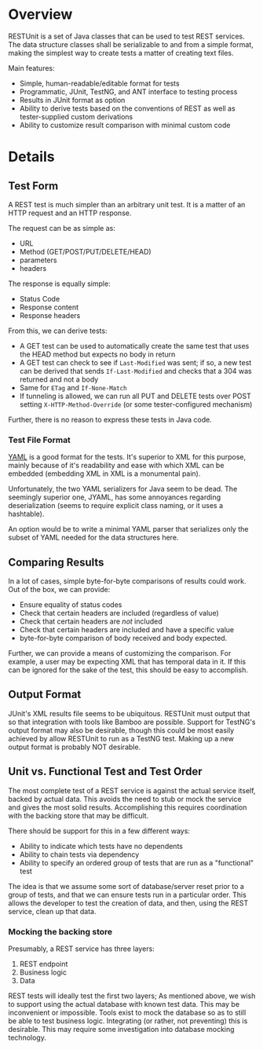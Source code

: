 
# Overview 

RESTUnit is a set of Java classes that can be used to test REST services.  The data structure classes shall be serializable to and from a simple format, making the simplest way to create tests a matter of creating text files.  

Main features:

* Simple, human-readable/editable format for tests
* Programmatic, JUnit, TestNG, and ANT interface to testing process
* Results in JUnit format as option
* Ability to derive tests based on the conventions of REST as well as tester-supplied custom derivations
* Ability to customize result comparison with minimal custom code

# Details 

## Test Form 

A REST test is much simpler than an arbitrary unit test.  It is a matter of an HTTP request and an HTTP response.

The request can be as simple as:

* URL
* Method (GET/POST/PUT/DELETE/HEAD)
* parameters
* headers

The response is equally simple:

* Status Code
* Response content
* Response headers

From this, we can derive tests:

* A GET test can be used to automatically create the same test that uses the HEAD method but expects no body in return
* A GET test can check to see if `Last-Modified` was sent; if so, a new test can be derived that sends `If-Last-Modified` and checks that a 304 was returned and not a body
* Same for `ETag` and `If-None-Match`
* If tunneling is allowed, we can run all PUT and DELETE tests over POST setting `X-HTTP-Method-Override` (or some tester-configured mechanism)

Further, there is no reason to express these tests in Java code.

### Test File Format 

[YAML](http://en.wikipedia.org/wiki/YAML)  is a good format for the tests.  It's superior to XML for this purpose, mainly because of it's readability and ease with which XML can be embedded (embedding XML in XML is a monumental pain). 

Unfortunately, the two YAML serializers for Java seem to be dead.  The seemingly superior one, JYAML, has some annoyances regarding deserialization (seems to require explicit class naming, or it uses a hashtable).

An option would be to write a minimal YAML parser that serializes only the subset of YAML needed for the data structures here.

## Comparing Results 

In a lot of cases, simple byte-for-byte comparisons of results could work.  Out of the box, we can provide:
* Ensure equality of status codes
* Check that certain headers are included (regardless of value)
* Check that certain headers are *not* included
* Check that certain headers are included and have a specific value
* byte-for-byte comparison of body received and body expected.

Further, we can provide a means of customizing the comparison.  For example, a user may be expecting XML that has temporal data in it.  If this can be ignored for the sake of the test, this should be easy to accomplish.

## Output Format 

JUnit's XML results file seems to be ubiquitous.  RESTUnit must output that so that integration with tools like Bamboo are possible.  Support for TestNG's output format may also be desirable, though this could be most easily achieved by allow RESTUnit to run as a TestNG test. Making up a new output format is probably NOT desirable.

## Unit vs. Functional Test and Test Order 

The most complete test of a REST service is against the actual service itself, backed by actual data.  This avoids the need to stub or mock the service and gives the most solid results.  Accomplishing this requires coordination with the backing store that may be difficult.

There should be support for this in a few different ways:

* Ability to indicate which tests have no dependents
* Ability to chain tests via dependency
* Ability to specify an ordered group of tests that are run as a "functional" test

The idea is that we assume some sort of database/server reset prior to a group of tests, and that we can ensure tests run in a particular order.  This allows the developer to test the creation of data, and then, using the REST service, clean up that data.

### Mocking the backing store 

Presumably, a REST service has three layers:

1. REST endpoint
1. Business logic
1. Data

REST tests will ideally test the first two layers; As mentioned above, we wish to support using the actual database with known test data.  This may be inconvenient or impossible.  Tools exist to mock the database so as to still be able to test business logic.  Integrating (or rather, not preventing) this is desirable.  This may require some investigation into database mocking technology.